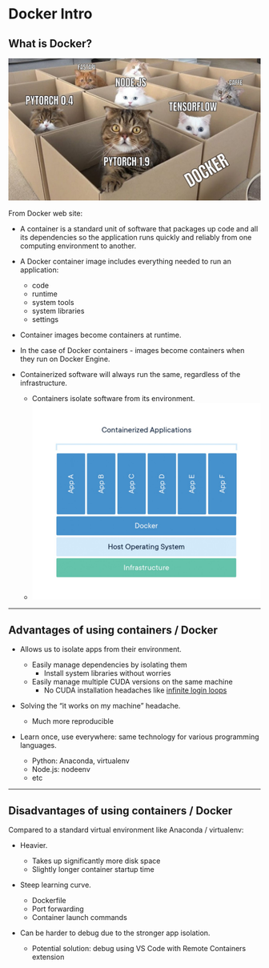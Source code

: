 # Docker Intro

## What is Docker?

![Docker-Cats](../resources/Docker-Cats.jpg)


From Docker web site:

* A container is a standard unit of software that packages up code and all its dependencies so the application runs quickly and reliably from one computing environment to another. 

* A Docker container image includes everything needed to run an application:
  * code
  * runtime
  * system tools
  * system libraries
  * settings

* Container images become containers at runtime.

* In the case of Docker containers - images become containers when they run on Docker Engine. 

* Containerized software will always run the same, regardless of the infrastructure. 
  * Containers isolate software from its environment.
  * ![Docker-overview](../resources/container-what-is-container.jpg)


---
## Advantages of using containers / Docker

* Allows us to isolate apps from their environment.
  * Easily manage dependencies by isolating them
    - Install system libraries without worries
  * Easily manage multiple CUDA versions on the same machine
    - No CUDA installation headaches like [infinite login loops](https://forums.developer.nvidia.com/t/infinite-login-loop-after-attempted-runfile-installation-of-cuda-8-0-toolkit-on-ubuntu-14-04/47260)

* Solving the “it works on my machine” headache.
  * Much more reproducible

* Learn once, use everywhere: same technology for various programming languages.
  * Python: Anaconda, virtualenv
  * Node.js: nodeenv
  * etc


---
## Disadvantages of using containers / Docker

Compared to a standard virtual environment like Anaconda / virtualenv:
  * Heavier.
    - Takes up significantly more disk space
    - Slightly longer container startup time

  * Steep learning curve.
    - Dockerfile
    - Port forwarding
    - Container launch commands

  * Can be harder to debug due to the stronger app isolation.
    - Potential solution: debug using VS Code with Remote Containers extension
